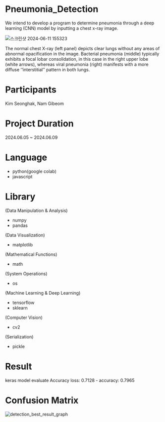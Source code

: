 # Pneumonia_Detection
We intend to develop a program to determine pneumonia through a deep learning (CNN) model by inputting a chest x-ray image.

![스크린샷 2024-06-11 155323](https://github.com/lucete171/Pneumonia_Detection/assets/80573129/3d6ecaa6-0693-4097-a923-a974e6e153f0)

The normal chest X-ray (left panel) depicts clear lungs without any areas of abnormal opacification in the image. Bacterial pneumonia (middle) typically exhibits a focal lobar consolidation, in this case in the right upper lobe (white arrows), whereas viral pneumonia (right) manifests with a more diffuse ‘‘interstitial’’ pattern in both lungs.

# Participants
Kim Seonghak, Nam Gibeom

# Project Duration
2024.06.05 ~ 2024.06.09

# Language
- python(google colab)
- javascript

# Library
(Data Manipulation & Analysis)
- numpy
- pandas
  
(Data Visualization)
- matplotlib

(Mathematical Functions)
- math
  
(System Operations)
- os
  
(Machine Learning & Deep Learning)
- tensorflow
- sklearn
  
(Computer Vision)
- cv2
  
(Serialization)
- pickle

# Result
keras model evaluate Accuracy
loss: 0.7128 - accuracy: 0.7965

# Confusion Matrix
![detection_best_result_graph](https://github.com/lucete171/Pneumonia_Detection/assets/80573129/3fdee5c4-ee07-4b49-9976-d78ea26b0d5c)


